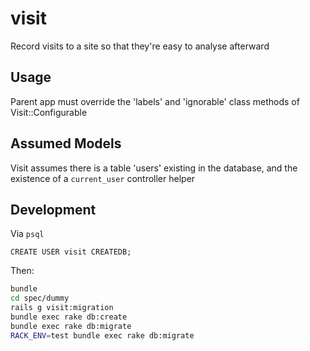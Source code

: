 visit
=====

Record visits to a site so that they're easy to analyse afterward

Usage
-----

Parent app must override the 'labels' and 'ignorable' class methods of
Visit::Configurable

Assumed Models
--------------

Visit assumes there is a table 'users' existing in the database, and the
existence of a <code>current_user</code> controller helper

Development
-----------

Via <code>psql</code>
```psql
CREATE USER visit CREATEDB;
```

Then:
```bash
bundle
cd spec/dummy
rails g visit:migration
bundle exec rake db:create
bundle exec rake db:migrate
RACK_ENV=test bundle exec rake db:migrate
```
